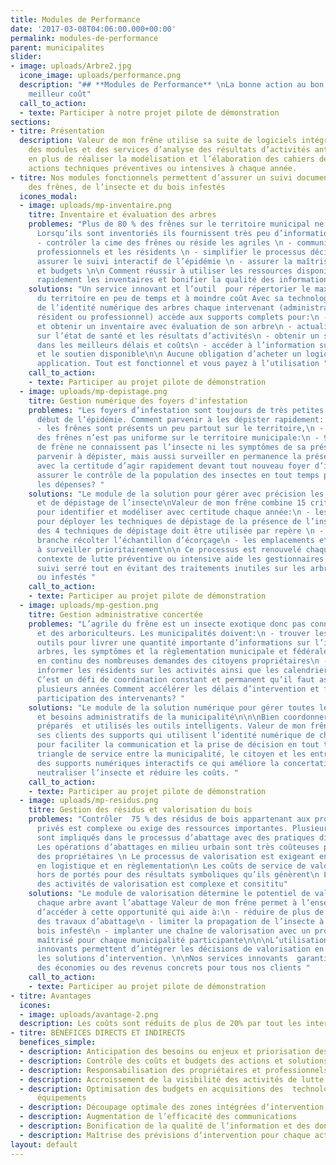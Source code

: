 ```yaml
---
title: Modules de Performance
date: '2017-03-08T04:06:00.000+00:00'
permalink: modules-de-performance
parent: municipalites
slider:
- image: uploads/Arbre2.jpg
  icone_image: uploads/performance.png
  description: "## **Modules de Performance** \nLa bonne action au bon endroit au
    meilleur coût"
  call_to_action:
  - texte: Participer à notre projet pilote de démonstration
sections:
- titre: Présentation
  description: Valeur de mon frêne utilise sa suite de logiciels intégrés pour fournir
    des modules et des services d’analyse des résultats d’activités antérieures. Ceci
    en plus de réaliser la modélisation et l’élaboration des cahiers de charges des
    actions techniques préventives ou intensives à chaque année.
- titre: Nos modules fonctionnels permettent d’assurer un suivi documenté et maîtrisé
    des frênes, de l’insecte et du bois infestés
  icones_modal:
  - image: uploads/mp-inventaire.png
    titre: Inventaire et évaluation des arbres
    problemes: "Plus de 80 % des frênes sur le territoire municipal ne sont pas répertoriés.
      Lorsqu’ils sont inventoriés ils fournissent très peu d’informations pour : \n
      - contrôler la cime des frênes ou réside les agriles \n - communiquer avec les
      professionnels et les résidents \n - simplifier le processus décisionnel ou
      assurer le suivi interactif de l’épidémie \n - assurer la maîtrise des coûts
      et budgets \n\n Comment réussir à utiliser les ressources disponibles pour augmenter
      rapidement les inventaires et bonifier la qualité des informations sur les arbres? "
    solutions: "Un service innovant et l’outil  pour répertorier le maximum de frêne
      du territoire en peu de temps et à moindre coût Avec sa technologie de création
      de l’identité numérique des arbres chaque intervenant (administration municipale,
      résident ou professionnel) accède aux supports complets pour:\n - passer à l’action
      et obtenir un inventaire avec évaluation de son arbre\n - actualiser l’information
      sur l’état de santé et les résultats d’activités\n - obtenir un service de qualité
      dans les meilleurs délais et coûts\n - accéder à l’information sur la règlementation
      et le soutien disponible\n\n Aucune obligation d’acheter un logiciel ou une
      application. Tout est fonctionnel et vous payez à l’utilisation "
    call_to_action:
    - texte: Participer au projet pilote de démonstration
  - image: uploads/mp-depistage.png
    titre: Gestion numérique des foyers d'infestation
    problemes: "Les foyers d’infestation sont toujours de très petites tailles au
      début de l’épidémie. Comment parvenir à les dépister rapidement: Alors que:\n
      - les frênes sont présents un peu partout sur le territoire,\n - la densité
      des frênes n’est pas uniforme sur le territoire municipale:\n - 90 % des propriétaires
      de frêne ne connaissent pas l’insecte ni les symptômes de sa présence \n\n Comment
      parvenir à dépister, mais aussi surveiller en permanence la présence de l’insecte
      avec la certitude d’agir rapidement devant tout nouveau foyer d’infestation?\nComment
      assurer le contrôle de la population des insectes en tout temps pour limiter
      les dépenses? "
    solutions: "Le module de la solution pour gérer avec précision les points de surveillance
      et de dépistage de l’insecte\nValeur de mon frêne combine 15 critères et indicateurs
      pour identifier et modéliser avec certitude chaque année:\n - les repères stratégiques
      pour déployer les techniques de dépistage de la présence de l’insecte\n - laquelle
      des 4 techniques de dépistage doit être utilisée par repère \n - sur quelle
      branche récolter l’échantillon d’écorçage\n - les emplacements et les frênes
      à surveiller prioritairement\n\n Ce processus est renouvelé chaque année en
      contexte de lutte préventive ou intensive aide les gestionnaires à assurer le
      suivi serré tout en évitant des traitements inutiles sur les arbres non menacés
      ou infestés "
    call_to_action:
    - texte: Participer au projet pilote de démonstration
  - image: uploads/mp-gestion.png
    titre: Gestion administrative concertée
    problemes: "L’agrile du frêne est un insecte exotique donc pas connu des résidents
      et des arboriculteurs. Les municipalités doivent:\n - trouver les meilleurs
      outils pour livrer une quantité importante d’informations sur l’insecte, les
      arbres, les symptômes et la règlementation municipale et fédérale.\n - gérer
      en continu des nombreuses demandes des citoyens propriétaires\n - maintenir
      informer les résidents sur les activités ainsi que les calendriers favorables\n\n
      C’est un défi de coordination constant et permanent qu’il faut assurer pendant
      plusieurs années Comment accélérer les délais d’intervention et faciliter la
      participation des intervenants? "
    solutions: "Le module de la solution numérique pour gérer toutes les demandes
      et besoins administratifs de la municipalité\n\n\nBien coordonner, c’est être
      préparés  et utilisés les outils intelligents. Valeur de mon frêne offre pour
      ses clients des supports qui utilisent l’identité numérique de chaque frêne
      pour faciliter la communication et la prise de décision en tout temps.\n\n\nLe
      triangle de service entre la municipalité, le citoyen et les entrepreneurs utilise
      des supports numériques interactifs ce qui améliore la concertation utile pour
      neutraliser l’insecte et réduire les coûts. "
    call_to_action:
    - texte: Participer au projet pilote de démonstration
  - image: uploads/mp-residus.png
    titre: Gestion des résidus et valorisation du bois
    problemes: "Contrôler  75 % des résidus de bois appartenant aux propriétaires
      privés est complexe ou exige des ressources importantes. Plusieurs intervenants
      sont impliqués dans le processus d’abattage avec des pratiques divergentes\n
      Les opérations d’abattages en milieu urbain sont très coûteuses pour la majorité
      des propriétaires \n Le processus de valorisation est exigeant en équipements,
      en logistique et en règlementation\n Les coûts de service de valorisation sont
      hors de portés pour des résultats symboliques qu’ils génèrent\n Le contrôle
      des activités de valorisation est complexe et consititu"
    solutions: "Le module de valorisation détermine le potentiel de valorisation de
      chaque arbre avant l’abattage Valeur de mon frêne permet à l’ensemble des propriétaires
      d’accéder à cette opportunité qui aide à:\n - réduire de plus de 30 % les coûts
      des travaux d’abattage\n - limiter la propagation de l’insecte à travers le
      bois infesté\n - implanter une chaîne de valorisation avec un processus de  traçabilité
      maîtrisé pour chaque municipalité participante\n\n\nL’utilisation de nos services
      innovants permettent d’intégrer les décisions de valorisation en amont dans
      les solutions d’intervention. \n\nNos services innovants  garantissent de fait
      des économies ou des revenus concrets pour tous nos clients "
    call_to_action:
    - texte: Participer au projet pilote de démonstration
- titre: Avantages
  icones:
  - image: uploads/avantage-2.png
  description: Les coûts sont réduits de plus de 20% par tout les intervenants.
- titre: BÉNÉFICES DIRECTS ET INDIRECTS
  benefices_simple:
  - description: Anticipation des besoins ou enjeux et priorisation des activités
  - description: Contrôle des coûts et budgets des actions et solutions
  - description: Responsabilisation des propriétaires et professionnels
  - description: Accroissement de la visibilité des activités de lutte
  - description: Optimisation des budgets en acquisitions des  technologies et des
      équipements
  - description: Découpage optimale des zones intégrées d’intervention
  - description: Augmentation de l’efficacité des communications
  - description: Bonification de la qualité de l’information et des données
  - description: Maîtrise des prévisions d’intervention pour chaque activité
layout: default
---
```

